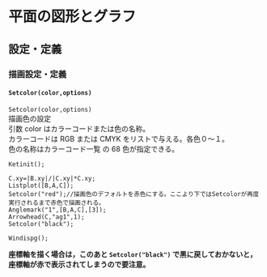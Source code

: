 # 平面の図形とグラフ  
## 設定・定義  
### 描画設定・定義  
#### `Setcolor(color,options)`  
`Setcolor(color,options)`  
描画色の設定  
引数 color はカラーコードまたは色の名称。  
カラーコードは RGB または CMYK をリストで与える。各色０～１。  
色の名称はカラーコード一覧 の 68 色が指定できる。  
```  
Ketinit();  
  
C.xy=|B.xy|/|C.xy|*C.xy;  
Listplot([B,A,C]);  
Setcolor("red");//描画色のデフォルトを赤色にする。ここより下ではSetcolorが再度実行されるまで赤色で描画される。  
Anglemark("1",[B,A,C],[3]);   
Arrowhead(C,"ag1",1);  
Setcolor("black");  
  
Windispg();  
```  
  
**座標軸を描く場合は，このあと `Setcolor("black")` で黒に戻しておかないと，座標軸が赤で表示されてしまうので要注意。**
